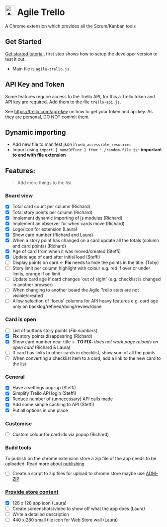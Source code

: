 <h1><img src="https://user-images.githubusercontent.com/1492173/58547259-f692c180-81fe-11e9-8d2a-46a48ef9aa2d.png" alt="Agile Trello logo" width="32" /> Agile Trello</h1>

A Chrome extension which provides all the Scrum/Kanban tools

## Get Started

[Get started tutorial](https://developer.chrome.com/extensions/getstarted), first step shows how to setup the developer version to test it out.

- Main file is `agile-trello.js`

## API Key and Token

Some features require access to the Trello API, for this a Trello token and API key are required. Add them to the file `trello-api.js`.

See https://trello.com/app-key on how to get your token and api key. As they are personal, DO NOT commit them.

## Dynamic importing

- Add new file to manifest.json in `web_accessible_resources`
- Import using `import { nameOfFunc } from './random-file.js'` **important to end with file extension**

## Features:

> Add more things to the list

### Board view

- [x] Total card count per column (Richard)
- [x] Total story points per column (Richard)
- [x] Implement dynamic importing of js modules (Richard)
- [x] Implement an observer for when cards move (Richard)
- [x] Logo/icon for extension (Laura)
- [x] Show card number (Richard and Laura)
- [x] When a story point has changed on a card update all the totals (column and card points) (Richard)
- [x] Age of card from when it was moved/created (Steffi)
- [x] Update age of card after initial load (Steffi)
- [ ] Display points on card <- **Fix** needs to hide the points in the title. (Toby)
- [ ] Story limit per column highlight with colour e.g. red if over or under limits, orange if on limit
- [ ] Update card age if card changes 'out of sight' (e.g. checklist is changed in another browser)
- [ ] When changing to another board the Agile Trello stats are not visible/created
- [ ] Allow selection of 'focus' columns for API heavy features e.g. card age only on backlog/refined/doing/review/done

### Card is open

- [ ] List of buttons story points (_Fib numbers_)
- [x] **Fix** story points disappearing (Richard)
- [x] Show card number near title <- **TO FIX:** _does not work page reloads on open card_ (Richard & Laura)
- [ ] If card has links to other cards in checklist, show sum of all the points
- [ ] When converting a checklist item to a card, add a link to the new card to the list

### General

- [x] Have a settings pop-up (Steffi)
- [x] Simplify Trello API login (Steffi)
- [x] Reduce number of (unnecessary) API calls made
- [x] Add some simple caching to API (Steffi)
- [x] Put all options in one place

### Customise

- [ ] Custom colour for card ids via popup (Richard)

### Build tools

To publish on the chrome extension store a zip file of the app needs to be uploaded. Read more about [publishing](https://developer.chrome.com/webstore/publish)

- [ ] Create a script to zip files for upload to chrome store maybe use [ADM-ZIP](https://www.npmjs.com/package/adm-zip)

### [Provide store content](https://developer.chrome.com/webstore/publish#provide-store-content)

- [x] 128 x 128 app icon (Laura)
- [ ] Create screenshots/video to show off what the app does (Laura)
- [ ] Write a detailed description
- [ ] 440 x 280 small tile icon for Web Store wall (Laura)
